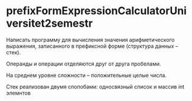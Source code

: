# prefixFormExpressionCalculatorUniversitet2semestr
Написать программу для вычисления значения арифметического выражения, записанного в префиксной форме (структура данных – стек). 

Операнды и операции отделяются друг от друга пробелами.

На среднем уровне сложности – положительные целые числа. 

Стек реализован двумя спопобами: односвязный список и массив int элемнтов
